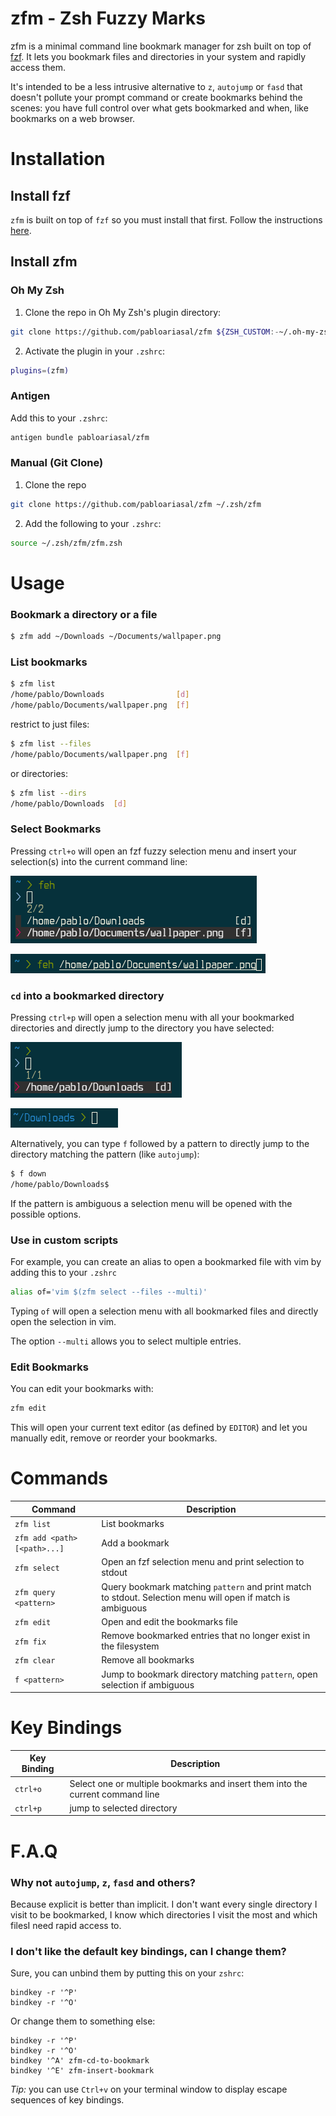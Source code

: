 # zfm - Zsh Fuzzy Marks

zfm is a minimal command line bookmark manager for zsh built on top of [fzf](https://github.com/junegunn/fzf).
It lets you bookmark files and directories in your system and rapidly access them.

It's intended to be a less intrusive alternative to `z`, `autojump` or `fasd` that doesn't pollute your prompt command or create bookmarks behind the scenes: you have full control over what gets bookmarked and when, like bookmarks on a web browser.

# Installation

## Install fzf

`zfm` is built on top of `fzf` so you must install that first. Follow the instructions [here](https://github.com/junegunn/fzf#installation).

## Install zfm

### Oh My Zsh

1. Clone the repo in Oh My Zsh's plugin directory:

```sh
git clone https://github.com/pabloariasal/zfm ${ZSH_CUSTOM:-~/.oh-my-zsh/custom}/plugins/zfm}
```

2. Activate the plugin in your `.zshrc`:

```sh
plugins=(zfm)
```

### Antigen

Add this to your `.zshrc`:

```sh
antigen bundle pabloariasal/zfm
```

### Manual (Git Clone)

1. Clone the repo

```sh
git clone https://github.com/pabloariasal/zfm ~/.zsh/zfm
```

2. Add the following to your `.zshrc`:

```sh
source ~/.zsh/zfm/zfm.zsh
```

# Usage

### Bookmark a directory or a file

```sh
$ zfm add ~/Downloads ~/Documents/wallpaper.png
```

### List bookmarks

```sh
$ zfm list
/home/pablo/Downloads                [d]
/home/pablo/Documents/wallpaper.png  [f]
```

restrict to just files:

```sh
$ zfm list --files
/home/pablo/Documents/wallpaper.png  [f]
```
or directories:

```sh
$ zfm list --dirs
/home/pablo/Downloads  [d]
```
### Select Bookmarks

Pressing `ctrl+o` will open an fzf fuzzy selection menu and insert your selection(s) into the current command line:

![](misc/bookmark_selection.png)

![](misc/bookmark_inserted.png)

### `cd` into a bookmarked directory

Pressing `ctrl+p` will open a selection menu with all your bookmarked directories and directly jump to the directory you have selected:

![](misc/select_dir.png)

![](misc/changed_dir.png)

Alternatively, you can type `f` followed by a pattern to directly jump to the directory matching the pattern (like `autojump`):

```sh
$ f down
/home/pablo/Downloads$
```
If the pattern is ambiguous a selection menu will be opened with the possible options.

### Use in custom scripts

For example, you can create an alias to open a bookmarked file with vim by adding this to your `.zshrc`

```sh
alias of='vim $(zfm select --files --multi)'
```
Typing `of` will open a selection menu with all bookmarked files and directly open the selection in vim.

The option `--multi` allows you to select multiple entries.

### Edit Bookmarks

You can edit your bookmarks with:

```sh
zfm edit

```

This will open your current text editor (as defined by `EDITOR`) and let you manually edit, remove or reorder your bookmarks.

# Commands

| Command | Description |
| --- | --- |
| `zfm list` | List bookmarks |
| `zfm add <path> [<path>...]` | Add a bookmark |
| `zfm select` | Open an fzf selection menu and print selection to stdout |
| `zfm query <pattern>` | Query bookmark matching `pattern` and print match to stdout. Selection menu will open if match is ambiguous |
| `zfm edit` | Open and edit the bookmarks file |
| `zfm fix` | Remove bookmarked entries that no longer exist in the filesystem |
| `zfm clear` | Remove all bookmarks |
| `f <pattern>` | Jump to bookmark directory matching `pattern`, open selection if ambiguous  |

# Key Bindings

| Key Binding | Description |
| --- | --- |
| `ctrl+o` | Select one or multiple bookmarks and insert them into the current command line |
| `ctrl+p` | jump to selected directory               |

# F.A.Q

### Why not `autojump`, `z`, `fasd` and others?

Because explicit is better than implicit. I don't want every single directory I visit to be bookmarked, I know which directories I visit the most and which filesI need rapid access to.

### I don't like the default key bindings, can I change them?

Sure, you can unbind them by putting this on your `zshrc`:

```
bindkey -r '^P'
bindkey -r '^O'
```
Or change them to something else:

```
bindkey -r '^P'
bindkey -r '^O'
bindkey '^A' zfm-cd-to-bookmark
bindkey '^E' zfm-insert-bookmark
```
*Tip:* you can use `Ctrl+v` on your terminal window to display escape sequences of key bindings.
